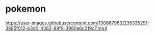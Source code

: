 # pokemon

https://user-images.githubusercontent.com/130867963/235335291-3885f012-b3d0-4382-89f9-3980a6c019c7.mp4


